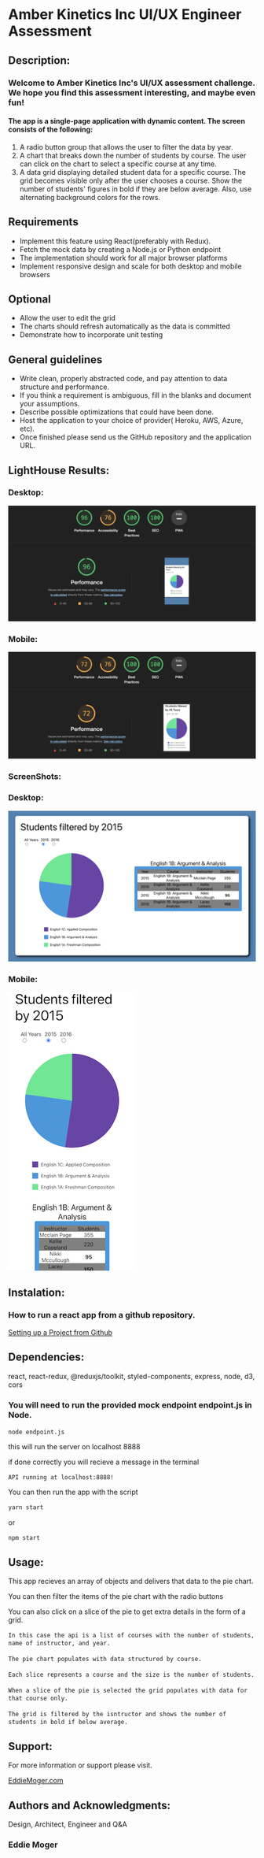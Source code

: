 # Amber Kinetics Inc UI/UX Engineer Assessment

## Description:

### Welcome to Amber Kinetics Inc's UI/UX assessment challenge. We hope you find this assessment interesting, and maybe even fun!

#### The app is a single-page application with dynamic content. The screen consists of the following:
1. A radio button group that allows the user to filter the data by year.
2. A chart that breaks down the number of students by course. The user can click on the
chart to select a specific course at any time.
3. A data grid displaying detailed student data for a specific course. The grid becomes
visible only after the user chooses a course. Show the number of students' figures in bold if they are below average. Also, use alternating background colors for the rows.

## Requirements
- Implement this feature using React(preferably with Redux).
- Fetch the mock data by creating a Node.js or Python endpoint
- The implementation should work for all major browser platforms
- Implement responsive design and scale for both desktop and mobile browsers

## Optional
- Allow the user to edit the grid
- The charts should refresh automatically as the data is committed
- Demonstrate how to incorporate unit testing

## General guidelines
- Write clean, properly abstracted code, and pay attention to data structure and performance.
- If you think a requirement is ambiguous, fill in the blanks and document your assumptions.
- Describe possible optimizations that could have been done.
- Host the application to your choice of provider( Heroku, AWS, Azure, etc).
- Once finished please send us the GitHub repository and the application URL.


## LightHouse Results:

### Desktop:
![UI:UX Lighthouse Desktop Results](/public/UI:UX_Lighthouse_Desktop_Results.png)

### Mobile:
![UI:UX Lighthouse Mobile Results](/public/UI:UX_Lighthouse_Mobile_Results.png)

### ScreenShots:

### Desktop:
![UI:UX Screenshot Desktop](/public/UI%3AUX_screenshot.png)

### Mobile:
![UI:UX Screenshot Mobile](/public/UI%3AUX_screenshot_mobile_280px.png)


## Instalation:


### How to run a react app from a github repository.
[Setting up a Project from Github](https://www.pluralsight.com/guides/setting-up-a-react-project-from-github)

## Dependencies:
react,
react-redux,
@reduxjs/toolkit,
styled-components,
express,
node,
d3,
cors

### You will need to run the provided mock endpoint endpoint.js in Node.


	node endpoint.js


this will run the server on localhost 8888

if done correctly you will recieve a message in the terminal

	API running at localhost:8888!

You can then run the app with the script

```javascript
yarn start
```

or

```javascript
npm start
```


## Usage:

This app recieves an array of objects and delivers that data to the pie chart.

You can then filter the items of the pie chart with the radio buttons

You can also click on a slice of the pie to get extra details in the form of a grid.


	In this case the api is a list of courses with the number of students, name of instructor, and year.

	The pie chart populates with data structured by course.
	
	Each slice represents a course and the size is the number of students.

	When a slice of the pie is selected the grid populates with data for that course only.

	The grid is filtered by the isntructor and shows the number of students in bold if below average.


## Support:

For more information or support please visit.

[EddieMoger.com](https://eddiemoger.com)


## Authors and Acknowledgments:

 Design, Architect, Engineer and Q&A

 ### Eddie Moger
